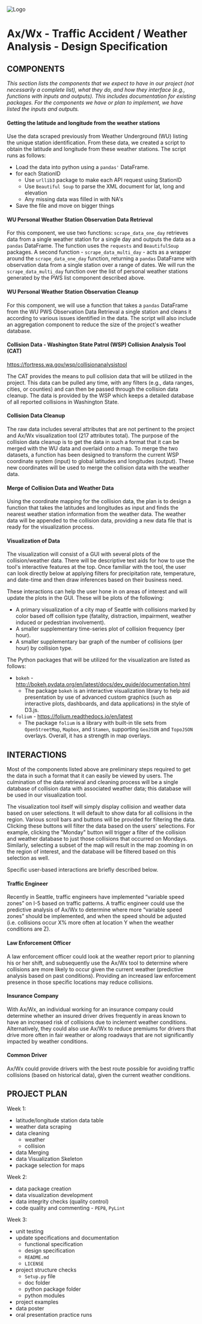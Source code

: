 ![Logo](https://raw.githubusercontent.com/rexthompson/Ax-Wx/master/images/Logo.png "Logo")


Ax/Wx - Traffic Accident / Weather Analysis - Design Specification
==================================================================


COMPONENTS
----------
_This section lists the components that we expect to have in our project (not necessarily a complete list), what they do, and how they interface (e.g., functions with inputs and outputs). This includes documentation for existing packages. For the components we have or plan to implement, we have listed the inputs and outputs._

#### Getting the latitude and longitude from the weather stations

Use the data scraped previously from Weather Underground (WU) listing the unique station identification. From these data, we created a script to obtain the latitude and longitude from these weather stations. The script runs as follows:

- Load the data into python using a `pandas'` DataFrame.
- for each StationID
    - Use `urllib3` package to make each API request using StationID
    - Use `Beautiful Soup` to parse the XML document for lat, long and elevation
    - Any missing data was filled in with NA's
- Save the file and move on bigger things

#### WU Personal Weather Station Observation Data Retrieval

For this component, we use two functions: `scrape_data_one_day` retrieves data from a single weather station for a single day and outputs the data as a `pandas` DataFrame. The function uses the `requests` and `BeautifulSoup` packages. A second function - `scrape_data_multi_day` - acts as a wrapper around the `scrape_data_one_day` function, returning a `pandas` DataFrame with observation data from a single station over a range of dates. We will run the `scrape_data_multi_day` function over the list of personal weather stations generated by the PWS list component described above.

#### WU Personal Weather Station Observation Cleanup

For this component, we will use a function that takes a `pandas` DataFrame from the WU PWS Observation Data Retrieval a single station and cleans it according to various issues identified in the data. The script will also include an aggregation component to reduce the size of the project's weather database.

#### Collision Data - Washington State Patrol (WSP) Collision Analysis Tool (CAT)
https://fortress.wa.gov/wsp/collisionanalysistool

The CAT provides the means to pull collision data that will be utilized in the project. This data can be pulled any time, with any filters (e.g., data ranges, cities, or counties) and can then be passed through the collision data cleanup. The data is provided by the WSP which keeps a detailed database of all reported collisions in Washington State. 

#### Collision Data Cleanup

The raw data includes several attributes that are not pertinent to the project and Ax/Wx visualization tool (217 attributes total). The purpose of the collision data cleanup is to get the data in such a format that it can be merged with the WU data and overlaid onto a map. To merge the two datasets, a function has been designed to transform the current WSP coordinate system (input) to global latitudes and longitudes (output). These new coordinates will be used to merge the collision data with the weather data.

#### Merge of Collision Data and Weather Data

Using the coordinate mapping for the collision data, the plan is to design a function that takes the latitudes and longitudes as input and finds the nearest weather station information from the weather data. The weather data will be appended to the collision data, providing a new data file that is ready for the visualization process.

#### Visualization of Data

The visualization will consist of a GUI with several plots of the collision/weather data.  There will be descriptive text aids for how to use the tool's interactive features at the top.  Once familiar with the tool, the user can look directly below at applying filters for precipitation rate, temperature, and date-time and then draw inferences based on their business need.

These interactions can help the user hone in on areas of interest and will update the plots in the GUI.  These will be plots of the following:

- A primary visualization of a city map of Seattle with collisions marked by color based off collision type (fatality, distraction, impairment, weather induced or pedestrian involvement).
- A smaller supplementary time-series plot of collision frequency (per hour).
- A smaller supplementary bar graph of the number of collisions (per hour) by collision type.

The Python packages that will be utilized for the visualization are listed as follows:

- `bokeh` - http://bokeh.pydata.org/en/latest/docs/dev_guide/documentation.html
	- The package `bokeh` is an interactive visualization library to help aid presentation by use of advanced custom graphics (such as interactive plots, dashboards, and data applications) in the style of D3.js.
- `folium` - https://folium.readthedocs.io/en/latest
	- The package `folium` is a library with built-in tile sets from `OpenStreetMap`, `Mapbox`, and `Stamen`, supporting `GeoJSON` and `TopoJSON` overlays. Overall, it has a strength in map overlays.


INTERACTIONS
------------

Most of the components listed above are preliminary steps required to get the data in such a format that it can easily be viewed by users. The culmination of the data retrieval and cleaning process will be a single database of collision data with associated weather data; this database will be used in our visualization tool.

The visualization tool itself will simply display collision and weather data based on user selections. It will default to show data for all collisions in the region. Various scroll bars and buttons will be provided for filtering the data. Clicking these buttons will filter the data based on the users' selections. For example, clicking the "Monday" button will trigger a filter of the collision and weather database to just those collisions that occurred on Mondays. Similarly, selecting a subset of the map will result in the map zooming in on the region of interest, and the database will be filtered based on this selection as well.

Specific user-based interactions are briefly described below.

#### Traffic Engineer

Recently in Seattle, traffic engineers have implemented “variable speed zones” on I-5 based on traffic patterns. A traffic engineer could use the predictive analysis of Ax/Wx to determine where more “variable speed zones” should be implemented, and when the speed should be adjusted (i.e. collisions occur X% more often at location Y when the weather conditions are Z).

#### Law Enforcement Officer

A law enforcement officer could look at the weather report prior to planning his or her shift, and subsequently use the Ax/Wx tool to determine where collisions are more likely to occur given the current weather (predictive analysis based on past conditions). Providing an increased law enforcement presence in those specific locations may reduce collisions.

#### Insurance Company

With Ax/Wx, an individual working for an insurance company could determine whether an insured driver drives frequently in areas known to have an increased risk of collisions due to inclement weather conditions. Alternatively, they could also use Ax/Wx to reduce premiums for drivers that drive more often in fair weather or along roadways that are not significantly impacted by weather conditions.

#### Common Driver

Ax/Wx could provide drivers with the best route possible for avoiding traffic collisions (based on historical data), given the current weather conditions.


PROJECT PLAN
------------

Week 1:

- latitude/longitude station data table
- weather data scraping
- data cleaning
	- weather
	- collision
- data Merging
- data Visualization Skeleton
- package selection for maps

Week 2:

- data package creation
- data visualization development
- data integrity checks (quality control)
- code quality and commenting - `PEP8`, `PyLint`

Week 3:

- unit testing
- update specifications and documentation
	 - functional specification
	 - design specification
	 - `README.md`
	 - `LICENSE`
- project structure checks
	- `Setup.py` file
	- doc folder
	- python package folder
	- python modules
- project examples
- data poster
- oral presentation practice runs
